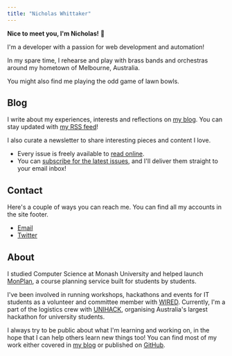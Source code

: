 ```yaml
---
title: "Nicholas Whittaker"
---
```


**Nice to meet you, I'm Nicholas!** :wave:

I'm a developer with a passion for web development and automation!

In my spare time, I rehearse and play with brass bands and orchestras around my hometown of Melbourne, Australia.

You might also find me playing the odd game of lawn bowls.

## Blog

I write about my experiences, interests and reflections on [my blog](/blog/). You can stay updated with [my RSS feed](/rss/)!

I also curate a newsletter to share interesting pieces and content I love.

-   Every issue is freely available to [read online](/newsletter/).
-   You can [subscribe for the latest issues](/newsletter/subscribe/), and I'll deliver them straight to your email inbox!

## Contact

Here's a couple of ways you can reach me. You can find all my accounts in the site footer.

-   [Email](mailto:nicholas@nicholas.cloud)
-   [Twitter](https://twitter.com/nchlswhttkr/)

## About

I studied Computer Science at Monash University and helped launch [MonPlan](https://monplan.apps.monash.edu/), a course planning service built for students by students.

I've been involved in running workshops, hackathons and events for IT students as a volunteer and committee member with [WIRED](https://wired.org.au/). Currently, I'm a part of the logistics crew with [UNIHACK](https://unihack.net/), organising Australia's largest hackathon for university students.

I always try to be public about what I'm learning and working on, in the hope that I can help others learn new things too! You can find most of my work either covered in [my blog](/blog/) or published on [GitHub](https://github.com/nchlswhttkr/).
